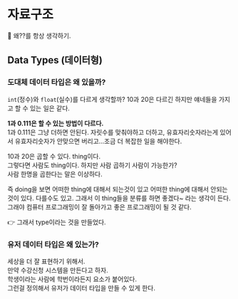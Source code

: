 # 자료구조

🤷 왜??를 항상 생각하기.

## Data Types (데이터형)

### 도대체 데이터 타입은 왜 있을까?
`int`(정수)와 `float`(실수)를 다르게 생각할까? 
10과 20은 다르긴 하지만 얘네들을 가지고 할 수 있는 일은 같다.

**1과 0.111은 할 수 있는 방법이 다르다.**   
1과 0.111은 그냥 더하면 안된다. 자릿수를 맞춰야하고 더하고,   유효자리숫자라는게 있어서 유효자리숫자가 안맞으면 버리고...조금 더 복잡한 일을 해야한다.  

10과 20은 곱할 수 있다. thing이다.  
그렇다면 사람도 thing이다. 하지만 사람 곱하기 사람이 가능한가?  
사람 한명을 곱한다는 말은 이상하다. 

즉 doing을 보면 어떠한 thing에 대해서 되는것이 있고 어떠한 thing에 대해서 안되는 것이 있다. 다를수도 있고. 그래서 이 thing들을 분류를 하면 좋겠다~ 라는 생각이 든다. 그래야 컴퓨터 프로그래밍이 잘 돌아가고 좋은 프로그래밍이 될 것 같다.

👉 그래서 type이라는 것을 만들었다.

### 유저 데이터 타입은 왜 있는가?
세상을 더 잘 표현하기 위해서.  
만약 수강신청 시스템을 만든다고 하자.  
학생이라는 사람에 학번이라든지 요소가 붙어있다.  
그런걸 정의해서 유저가 데이터 타입을 만들 수 있게 한다.  